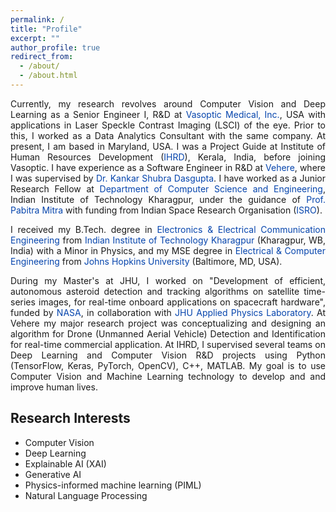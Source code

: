 ```yaml
---
permalink: /
title: "Profile"
excerpt: ""
author_profile: true
redirect_from: 
  - /about/
  - /about.html
---
```

<p style="text-align: justify;">
Currently, my research revolves around Computer Vision and Deep Learning as a  Senior Engineer I, R&D at <a href="https://www.vasoptic.com/" style="color:#0645AD; text-decoration: none;">Vasoptic Medical, Inc.</a>, USA with applications in Laser Speckle Contrast Imaging (LSCI) of the eye. Prior to this, I worked as a Data Analytics Consultant with the same company. At present, I am based in Maryland, USA. I was a Project Guide at Institute of Human Resources Development (<a href="https://ihrd.ac.in/" style="color:#0645AD; text-decoration: none;">IHRD</a>), Kerala, India, before joining Vasoptic. I have experience as a Software Engineer in R&D at <a href="https://vehere.com/" style="color:#0645AD; text-decoration: none;"> Vehere</a>, where I was supervised by <a href="https://en.wikipedia.org/wiki/K._S._Dasgupta" style="color:#0645AD; text-decoration: none;">Dr. Kankar Shubra Dasgupta</a>. I have worked as a Junior Research Fellow at <a href="https://cse.iitkgp.ac.in/" style="color:#0645AD; text-decoration: none;">Department of Computer Science and Engineering</a>,
Indian Institute of Technology Kharagpur, under the guidance of <a href="https://cse.iitkgp.ac.in/~pabitra/" style="color:#0645AD; text-decoration: none;">Prof. Pabitra Mitra</a> with funding from Indian Space Research Organisation (<a href="https://www.isro.gov.in/" style="color:#0645AD; text-decoration: none;">ISRO</a>).
</p>
<p style="text-align: justify;">
I received my B.Tech. degree in <a href="https://ecdept.iitkgp.ac.in/" style="color:#0645AD; text-decoration: none;">Electronics & Electrical Communication Engineering</a> from <a href="http://www.iitkgp.ac.in/" style="color:#0645AD; text-decoration: none;">Indian Institute of Technology Kharagpur</a> (Kharagpur, WB, India) with a Minor in Physics, and my MSE degree in <a href="https://engineering.jhu.edu/ece/" style="color:#0645AD; text-decoration: none;">Electrical & Computer Engineering</a> from <a href="https://www.jhu.edu/" style="color:#0645AD; text-decoration: none;">Johns Hopkins University</a> (Baltimore, MD, USA).
</p>
<p style="text-align: justify;">
During my Master's at JHU, I worked on "Development of efficient, autonomous asteroid detection and tracking algorithms on satellite time-series
images, for real-time onboard applications on spacecraft hardware", funded by <a href="https://www.nasa.gov/" style="color:#0645AD; text-decoration: none;">NASA</a>, in collaboration with <a href="https://www.jhuapl.edu/" style="color:#0645AD; text-decoration: none;">JHU Applied Physics Laboratory</a>. At Vehere my major research project was conceptualizing and designing an algorithm for Drone (Unmanned Aerial Vehicle) Detection and Identification for real-time commercial application. At IHRD, I supervised several teams on Deep Learning and Computer Vision R&D projects using Python (TensorFlow, Keras, PyTorch, OpenCV), C++, MATLAB. My goal is to use Computer Vision and Machine Learning technology to develop and and improve human lives.
</p>

Research Interests
------------------
* Computer Vision
* Deep Learning
* Explainable AI (XAI)
* Generative AI
* Physics-informed machine learning (PIML)
* Natural Language Processing
